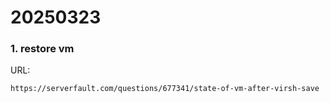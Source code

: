 # 20250323
### 1. restore vm
URL:    

```
https://serverfault.com/questions/677341/state-of-vm-after-virsh-save
```
